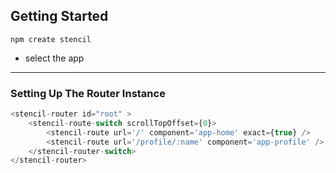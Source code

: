 ## Getting Started

```
npm create stencil
```

* select the app

---

### Setting Up The Router Instance

```js
<stencil-router id="root" >
    <stencil-route-switch scrollTopOffset={0}>
        <stencil-route url='/' component='app-home' exact={true} />
        <stencil-route url='/profile/:name' component='app-profile' />
    </stencil-router-switch>
</stencil-router>
```

